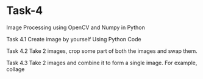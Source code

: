 # Task-4
Image Processing using OpenCV and Numpy in Python

Task 4.1
Create image by yourself Using Python Code

Task 4.2
Take 2 images, crop some part of both the images and swap them.

Task 4.3
Take 2 images and combine it to form a single image. For example, collage

